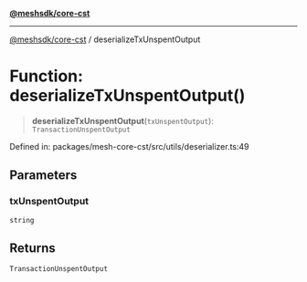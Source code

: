 [**@meshsdk/core-cst**](../README.md)

***

[@meshsdk/core-cst](../globals.md) / deserializeTxUnspentOutput

# Function: deserializeTxUnspentOutput()

> **deserializeTxUnspentOutput**(`txUnspentOutput`): `TransactionUnspentOutput`

Defined in: packages/mesh-core-cst/src/utils/deserializer.ts:49

## Parameters

### txUnspentOutput

`string`

## Returns

`TransactionUnspentOutput`
